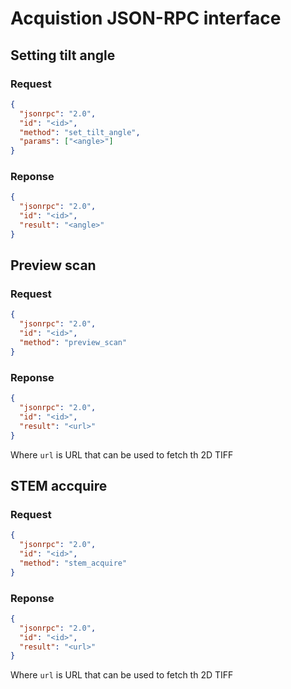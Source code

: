 # Acquistion JSON-RPC interface

## Setting tilt angle

### Request

```json
{
  "jsonrpc": "2.0",
  "id": "<id>",
  "method": "set_tilt_angle",
  "params": ["<angle>"]
}

```
### Reponse

```json
{
  "jsonrpc": "2.0",
  "id": "<id>",
  "result": "<angle>"
}

```

## Preview scan

### Request

```json
{
  "jsonrpc": "2.0",
  "id": "<id>",
  "method": "preview_scan"
}

```
### Reponse

```json
{
  "jsonrpc": "2.0",
  "id": "<id>",
  "result": "<url>"
}

```
Where ```url``` is URL that can be used to fetch th 2D TIFF


## STEM accquire

### Request

```json
{
  "jsonrpc": "2.0",
  "id": "<id>",
  "method": "stem_acquire"
}

```
### Reponse

```json
{
  "jsonrpc": "2.0",
  "id": "<id>",
  "result": "<url>"
}

```
Where ```url``` is URL that can be used to fetch th 2D TIFF
